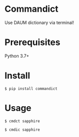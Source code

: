 # Commandict
Use DAUM dictionary via terminal!


# Prerequisites
Python 3.7+

# Install
```$ pip install commandict```

# Usage
```
$ cmdct sapphire

$ cmdic sapphire
```
